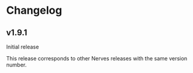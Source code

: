 # Changelog

## v1.9.1

Initial release

This release corresponds to other Nerves releases with the same version number.
